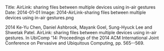 Title: AirLink: sharing files between multiple devices using in-air gestures
Date: 2014-01-01
Image: 2014-AirLink-sharing files between multiple devices using in-air gestures.png

<div class="publicationitem">
	<div class="publication">
		<span class="year">2014</span>
		<span class="authors">Ke-Yu Chen, Daniel Ashbrook, Mayank Goel, Sung-Hyuck Lee and Shwetak Patel</span>.
		<span class="title">AirLink: sharing files between multiple devices using in-air gestures</span>.
		In <span class="pubvenue"><span class="booktitle">UbiComp '14: Proceedings of the 2014 ACM International Joint Conference on Pervasive and Ubiquitous Computing,</span>
		<span class="pagenums">pp. 565--569</span></span>.
		<a href="/publications/2014-AirLink-sharing files between multiple devices using in-air gestures.pdf"><span class="fa fa-file-pdf-o"></span></a>
	</div>
</div>
